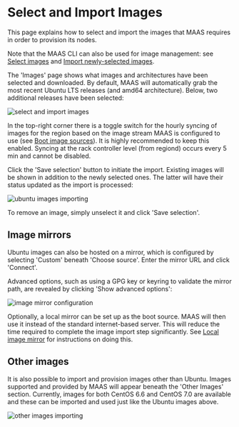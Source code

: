 <!--
Todo:
- There is a rumor of changing the rackd:region image sync frequency from 5 min to 15
-->

# Select and Import Images

This page explains how to select and import the images that MAAS requires in
order to provision its nodes.

Note that the MAAS CLI can also be used for image management: see
[Select images][cli-select-images] and 
[Import newly-selected images][cli-import-newly-selected-images].

The 'Images' page shows what images and architectures have been selected and
downloaded. By default, MAAS will automatically grab the most recent Ubuntu LTS
releases (and amd64 architecture). Below, two additional releases have been
selected:

![select and import images][img__select-and-import-images]

In the top-right corner there is a toggle switch for the hourly syncing of
images for the region based on the image stream MAAS is configured to use (see
[Boot image sources][images-boot-image-sources]). It is highly recommended to
keep this enabled. Syncing at the rack controller level (from regiond) occurs
every 5 min and cannot be disabled.

Click the 'Save selection' button to initiate the import. Existing images will
be shown in addition to the newly selected ones. The latter will have their
status updated as the import is processed:

![ubuntu images importing][img__ubuntu-images-importing]

To remove an image, simply unselect it and click 'Save selection'.

## Image mirrors

Ubuntu images can also be hosted on a mirror, which is configured by selecting
'Custom' beneath 'Choose source'. Enter the mirror URL and click 'Connect'. 

Advanced options, such as using a GPG key or keyring to validate the mirror
path, are revealed by clicking 'Show advanced options':

![image mirror configuration][img__mirror]

Optionally, a local mirror can be set up as the boot source. MAAS will then use
it instead of the standard internet-based server. This will reduce the time
required to complete the image import step significantly. See 
[Local image mirror][mirror] for instructions on doing this.


## Other images

It is also possible to import and provision images other than Ubuntu. Images
supported and provided by MAAS will appear beneath the 'Other Images' section.
Currently, images for both CentOS 6.6 and CentOS 7.0 are available and these
can be imported and used just like the Ubuntu images above.

![other images importing][img__other-images-importing]


<!-- LINKS -->

[cli-select-images]: manage-cli-images.md#select-images
[cli-import-newly-selected-images]: manage-cli-images.md#import-newly-selected-images
[images-boot-image-sources]: installconfig-images.md#boot-image-sources
[mirror]: installconfig-images-mirror.md

[img__select-and-import-images]: ../media/installconfig-images-import__2.4_select-and-import-images.png
[img__ubuntu-images-importing]: ../media/installconfig-images-import__2.4_ubuntu-images-importing.png
[img__other-images-importing]: ../media/installconfig-images-import__2.4_other-images-importing.png
[img__mirror]: ../media/installconfig-images-import__2.4_mirror.png
